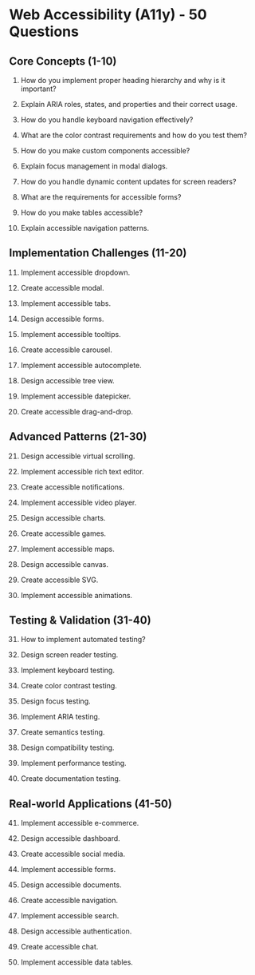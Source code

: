 # Web Accessibility (A11y) - 50 Questions

## Core Concepts (1-10)

1. How do you implement proper heading hierarchy and why is it important?

2. Explain ARIA roles, states, and properties and their correct usage.

3. How do you handle keyboard navigation effectively?

4. What are the color contrast requirements and how do you test them?

5. How do you make custom components accessible?

6. Explain focus management in modal dialogs.

7. How do you handle dynamic content updates for screen readers?

8. What are the requirements for accessible forms?

9. How do you make tables accessible?

10. Explain accessible navigation patterns.

## Implementation Challenges (11-20)

11. Implement accessible dropdown.

12. Create accessible modal.

13. Implement accessible tabs.

14. Design accessible forms.

15. Implement accessible tooltips.

16. Create accessible carousel.

17. Implement accessible autocomplete.

18. Design accessible tree view.

19. Implement accessible datepicker.

20. Create accessible drag-and-drop.

## Advanced Patterns (21-30)

21. Design accessible virtual scrolling.

22. Implement accessible rich text editor.

23. Create accessible notifications.

24. Implement accessible video player.

25. Design accessible charts.

26. Create accessible games.

27. Implement accessible maps.

28. Design accessible canvas.

29. Create accessible SVG.

30. Implement accessible animations.

## Testing & Validation (31-40)

31. How to implement automated testing?

32. Design screen reader testing.

33. Implement keyboard testing.

34. Create color contrast testing.

35. Design focus testing.

36. Implement ARIA testing.

37. Create semantics testing.

38. Design compatibility testing.

39. Implement performance testing.

40. Create documentation testing.

## Real-world Applications (41-50)

41. Implement accessible e-commerce.

42. Design accessible dashboard.

43. Create accessible social media.

44. Implement accessible forms.

45. Design accessible documents.

46. Create accessible navigation.

47. Implement accessible search.

48. Design accessible authentication.

49. Create accessible chat.

50. Implement accessible data tables.